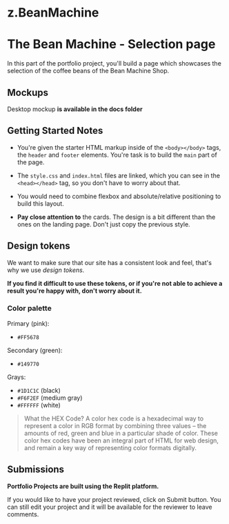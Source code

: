 # z.BeanMachine

# The Bean Machine - Selection page

In this part of the portfolio project, you'll build a page which showcases the selection of the coffee beans of the Bean Machine Shop.

## Mockups

Desktop mockup **is available in the docs folder**

## Getting Started Notes

- You're given the starter HTML markup inside of the `<body></body>` tags, the `header` and `footer` elements. You're task is to build the `main` part of the page.
- The `style.css` and `index.html` files are linked, which you can see in the `<head></head>` tag, so you don't have to worry about that. 
- You would need to combine flexbox and absolute/relative positioning to build this layout. 

- **Pay close attention to** the cards. The design is a bit different than the ones on the landing page. Don't just copy the previous style.

## Design tokens

We want to make sure that our site has a consistent look and feel, that's why we use _design tokens_.

**If you find it difficult to use these tokens, or if you're not able to achieve a result you're happy with, don't worry about it.** 

### Color palette

Primary (pink):

- `#FF5678`

Secondary (green):

- `#149770`

Grays:

- `#1D1C1C` (black)
- `#F6F2EF` (medium gray)
- `#FFFFFF` (white)

> What the HEX Code?
>A color hex code is a hexadecimal way to represent a color in RGB format by combining three values – the amounts of red, green and blue in a particular shade of color.
> These color hex codes have been an integral part of HTML for web design, and remain a key way of representing color formats digitally.

## Submissions

**Portfolio Projects are built using the Replit platform.** 

If you would like to have your project reviewed, click on Submit button. You can still edit your project and it will be available for the reviewer to leave comments.
